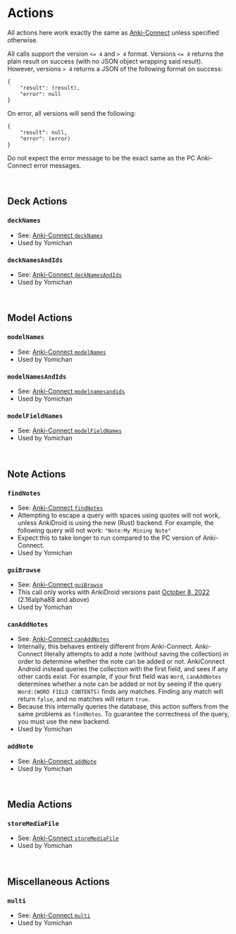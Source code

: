 # Actions

All actions here work exactly the same as [Anki-Connect](https://github.com/FooSoft/anki-connect#supported-actions) unless specified otherwise.

All calls support the version `<= 4` and `> 4` format.
Versions `<= 4` returns the plain result on success (with no JSON object wrapping said result).
However, versions `> 4` returns a JSON of the following format on success:
```
{
    "result": (result),
    "error": null
}
```

On error, all versions will send the following:
```
{
    "result": null,
    "error": (error)
}
```

Do not expect the error message to be the exact same as the PC Anki-Connect error messages.

<br>

## Deck Actions

### `deckNames`
* See: [Anki-Connect `deckNames`](https://github.com/FooSoft/anki-connect#decknames)
* Used by Yomichan

### `deckNamesAndIds`
* See: [Anki-Connect `deckNamesAndIds`](https://github.com/FooSoft/anki-connect#decknamesandids)
* Used by Yomichan

<br>

## Model Actions

### `modelNames`
* See: [Anki-Connect `modelNames`](https://github.com/FooSoft/anki-connect#modelnames)
* Used by Yomichan

### `modelNamesAndIds`
* See: [Anki-Connect `modelnamesandids`](https://github.com/FooSoft/anki-connect#modelnamesandids)
* Used by Yomichan

### `modelFieldNames`
* See: [Anki-Connect `modelFieldNames`](https://github.com/FooSoft/anki-connect#modelfieldnames)
* Used by Yomichan

<br>

## Note Actions

### `findNotes`
* See: [Anki-Connect `findNotes`](https://github.com/FooSoft/anki-connect#findnotes)
* Attempting to escape a query with spaces using quotes will not work, unless
    AnkiDroid is using the new (Rust) backend.
    For example, the following query will not work: `"Note:My Mining Note"`
* Expect this to take longer to run compared to the PC version of Anki-Connect.
* Used by Yomichan

### `guiBrowse`
* See: [Anki-Connect `guiBrowse`](https://github.com/FooSoft/anki-connect#guibrowse)
* This call only works with AnkiDroid versions past [October 8, 2022](https://github.com/ankidroid/Anki-Android/pull/11899) (2.16alpha88 and above)
* Used by Yomichan

### `canAddNotes`
* See: [Anki-Connect `canAddNotes`](https://github.com/FooSoft/anki-connect#canaddnotes)
* Internally, this behaves entirely different from Anki-Connect. Anki-Connect literally attempts to add
    a note (without saving the collection) in order to determine whether the note can be added or not.
    AnkiConnect Android instead queries the collection with the first field, and sees if any other cards
    exist.
    For example, if your first field was `Word`, `canAddNotes` determines whether a note can be added
    or not by seeing if the query `Word:(WORD FIELD CONTENTS)` finds any matches.
    Finding any match will return `false`, and no matches will return `true`.
* Because this internally queries the database, this action suffers from the same problems as `findNotes`.
    To guarantee the correctness of the query, you must use the new backend.
* Used by Yomichan

### `addNote`
* See: [Anki-Connect `addNote`](https://github.com/FooSoft/anki-connect#addnote)
* Used by Yomichan

<br>

## Media Actions

### `storeMediaFile`
* See: [Anki-Connect `storeMediaFile`](https://github.com/FooSoft/anki-connect#storemediafile)
* Used by Yomichan

<br>

## Miscellaneous Actions

### `multi`
* See: [Anki-Connect `multi`](https://github.com/FooSoft/anki-connect#multi)
* Used by Yomichan
